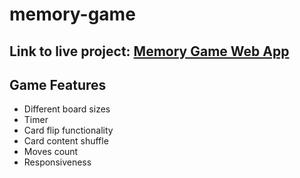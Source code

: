 # memory-game

## Link to live project: <a href="https://babalwa01.github.io/memory-game/">Memory Game Web App</a>

## Game Features
- Different board sizes
- Timer
- Card flip functionality
- Card content shuffle
- Moves count
- Responsiveness